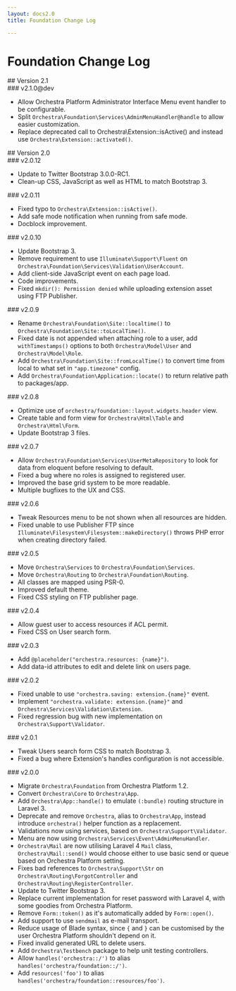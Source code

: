 ```yaml
---
layout: docs2.0
title: Foundation Change Log

---
```


# Foundation Change Log

<section id="v2.1">
## Version 2.1

<article id="v2.1.0">
### v2.1.0@dev

* Allow Orchestra Platform Administrator Interface Menu event handler to be configurable.
* Split `Orchestra\Foundation\Services\AdminMenuHandler@handle` to allow easier customization.
* Replace deprecated call to Orchestra\Extension::isActive() and instead use `Orchestra\Extension::activated()`.

</article>

</section>

<section id="v2.0">
## Version 2.0

<article id="v2.0.12">
### v2.0.12

* Update to Twitter Bootstrap 3.0.0-RC1.
* Clean-up CSS, JavaScript as well as HTML to match Bootstrap 3.

</article>

<article id="v2.0.11">
### v2.0.11

* Fixed typo to `Orchestra\Extension::isActive()`.
* Add safe mode notification when running from safe mode.
* Docblock improvement.

</article>

<article id="v2.0.10">
### v2.0.10

* Update Bootstrap 3.
* Remove requirement to use `Illuminate\Support\Fluent` on `Orchestra\Foundation\Services\Validation\UserAccount`.
* Add client-side JavaScript event on each page load.
* Code improvements.
* Fixed `mkdir(): Permission denied` while uploading extension asset using FTP Publisher.

</article>

<article id="v2.0.9">
### v2.0.9

* Rename `Orchestra\Foundation\Site::localtime()` to `Orchestra\Foundation\Site::toLocalTime()`.
* Fixed date is not appended when attaching role to a user, add `withTimestamps()` options to both `Orchestra\Model\User` and `Orchestra\Model\Role`.
* Add `Orchestra\Foundation\Site::fromLocalTime()` to convert time from local to what set in `"app.timezone"` config.
* Add `Orchestra\Foundation\Application::locate()` to return relative path to packages/app.

</article>

<article id="v2.0.8">
### v2.0.8

* Optimize use of `orchestra/foundation::layout.widgets.header` view.
* Create table and form view for `Orchestra\Html\Table` and `Orchestra\Html\Form`.
* Update Bootstrap 3 files.

</article>

<article id="v2.0.7">
### v2.0.7

* Allow `Orchestra\Foundation\Services\UserMetaRepository` to look for data from eloquent before resolving to default.
* Fixed a bug where no roles is assigned to registered user.
* Improved the base grid system to be more readable.
* Multiple bugfixes to the UX and CSS.

</article>

<article id="v2.0.6">
### v2.0.6

* Tweak Resources menu to be not shown when all resources are hidden.
* Fixed unable to use Publisher FTP since `Illuminate\Filesystem\Filesystem::makeDirectory()` throws PHP error when creating directory failed.

</article>

<article id="v2.0.5">
### v2.0.5

* Move `Orchestra\Services` to `Orchestra\Foundation\Services`.
* Move `Orchestra\Routing` to `Orchestra\Foundation\Routing`.
* All classes are mapped using PSR-0.
* Improved default theme.
* Fixed CSS styling on FTP publisher page.

<article id="v2.0.4">
### v2.0.4

* Allow guest user to access resources if ACL permit.
* Fixed CSS on User search form.

</article>

<article id="v2.0.3">
### v2.0.3

* Add `@placeholder("orchestra.resources: {name}")`.
* Add data-id attributes to edit and delete link on users page.

</article>

<article id="v2.0.2">
### v2.0.2

* Fixed unable to use `"orchestra.saving: extension.{name}"` event.
* Implement `"orchestra.validate: extension.{name}"` and `Orchestra\Services\Validation\Extension`.
* Fixed regression bug with new implementation on `Orchestra\Support\Validator`.

</article>

<article id="v2.0.1">
### v2.0.1

* Tweak Users search form CSS to match Bootstrap 3.
* Fixed a bug where Extension's handles configuration is not accessible.

</article>

<article id="v2.0.0">
### v2.0.0

* Migrate `Orchestra\Foundation` from Orchestra Platform 1.2.
* Convert `Orchestra\Core` to `Orchestra\App`.
* Add `Orchestra\App::handle()` to emulate `(:bundle)` routing structure in Laravel 3.
* Deprecate and remove `Orchestra`, alias to `Orchestra\App`, instead introduce `orchestra()` helper function as a replacement.
* Validations now using services, based on `Orchestra\Support\Validator`.
* Menu are now using `Orchestra\Services\Event\AdminMenuHandler`.
* `Orchestra\Mail` are now utilising Laravel 4 `Mail` class, `Orchestra\Mail::send()` would choose either to use basic send or queue based on Orchestra Platform setting.
* Fixes bad references to `Orchestra\Support\Str` on `Orchestra\Routing\ForgotController` and `Orchestra\Routing\RegisterController`.
* Update to Twitter Bootstrap 3.
* Replace current implementation for reset password with Laravel 4, with some goodies from Orchestra Platform.
* Remove `Form::token()` as it's automatically added by `Form::open()`.
* Add support to use `sendmail` as e-mail transport.
* Reduce usage of Blade syntax, since `{` and `}` can be customised by the user Orchestra Platform shouldn't depend on it.
* Fixed invalid generated URL to delete users.
* Add `Orchestra\Testbench` package to help unit testing controllers.
* Allow `handles('orchestra::/')` to alias `handles('orchestra/foundation::/')`.
* Add `resources('foo')` to alias `handles('orchestra/foundation::resources/foo')`.

</article>

</section>
